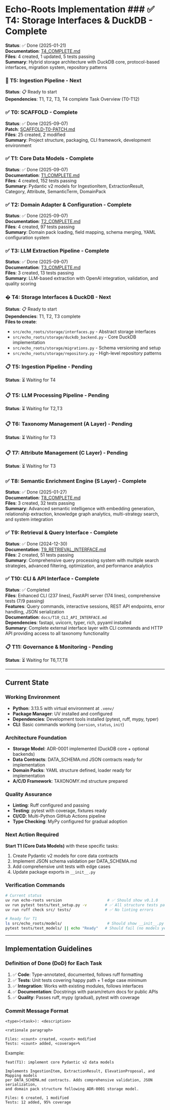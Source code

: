 # Echo-Roots Implementation ### ✅ **T4: Storage Interfaces & DuckDB** - Complete
**Status**: ✅ Done (2025-01-21)  
**Documentation**: [T4_COMPLETE.md](T4_COMPLETE.md)  
**Files**: 4 created, 1 updated, 5 tests passing  
**Summary**: Hybrid storage architecture with DuckDB core, protocol-based interfaces, migration system, repository patterns

### 🔄 **T5: Ingestion Pipeline** - Next
**Status**: 📋 Ready to start  
**Dependencies**: T1, T2, T3, T4 complete Task Overview (T0-T12)

### ✅ **T0: SCAFFOLD** - Complete
**Status**: ✅ Done (2025-09-07)  
**Patch**: [SCAFFOLD-T0-PATCH.md](DECISIONS/SCAFFOLD-T0-PATCH.md)  
**Files**: 25 created, 2 modified  
**Summary**: Project structure, packaging, CLI framework, development environment  

### ✅ **T1: Core Data Models** - Complete
**Status**: ✅ Done (2025-09-07)  
**Documentation**: [T1_COMPLETE.md](T1_COMPLETE.md)  
**Files**: 4 created, 152 tests passing  
**Summary**: Pydantic v2 models for IngestionItem, ExtractionResult, Category, Attribute, SemanticTerm, DomainPack

### ✅ **T2: Domain Adapter & Configuration** - Complete
**Status**: ✅ Done (2025-09-07)  
**Documentation**: [T2_COMPLETE.md](T2_COMPLETE.md)  
**Files**: 4 created, 97 tests passing  
**Summary**: Domain pack loading, field mapping, schema merging, YAML configuration system

### ✅ **T3: LLM Extraction Pipeline** - Complete
**Status**: ✅ Done (2025-09-07)  
**Documentation**: [T3_COMPLETE.md](T3_COMPLETE.md)  
**Files**: 3 created, 13 tests passing  
**Summary**: LLM-based extraction with OpenAI integration, validation, and quality scoring

### � **T4: Storage Interfaces & DuckDB** - Next
**Status**: 📋 Ready to start  
**Dependencies**: T1, T2, T3 complete  
**Files to create**:
- `src/echo_roots/storage/interfaces.py` - Abstract storage interfaces
- `src/echo_roots/storage/duckdb_backend.py` - Core DuckDB implementation
- `src/echo_roots/storage/migrations.py` - Schema versioning and setup
- `src/echo_roots/storage/repository.py` - High-level repository patterns

### 📋 **T5: Ingestion Pipeline** - Pending
**Status**: ⏳ Waiting for T4  

### 📋 **T5: LLM Processing Pipeline** - Pending
**Status**: ⏳ Waiting for T2,T3  

### 📋 **T6: Taxonomy Management (A Layer)** - Pending
**Status**: ⏳ Waiting for T3  

### 📋 **T7: Attribute Management (C Layer)** - Pending
**Status**: ⏳ Waiting for T3  

### ✅ **T8: Semantic Enrichment Engine (S Layer)** - Complete
**Status**: ✅ Done (2025-01-27)  
**Documentation**: [T8_COMPLETE.md](T8_COMPLETE.md)  
**Files**: 3 created, 32 tests passing  
**Summary**: Advanced semantic intelligence with embedding generation, relationship extraction, knowledge graph analytics, multi-strategy search, and system integration  

### ✅ **T9: Retrieval & Query Interface** - Complete
**Status**: ✅ Done (2024-12-30)  
**Documentation**: [T9_RETRIEVAL_INTERFACE.md](docs/T9_RETRIEVAL_INTERFACE.md)  
**Files**: 2 created, 51 tests passing  
**Summary**: Comprehensive query processing system with multiple search strategies, advanced filtering, optimization, and performance analytics  

### ✅ **T10: CLI & API Interface** - Complete
**Status**: ✅ Completed  
**Files**: Enhanced CLI (237 lines), FastAPI server (174 lines), comprehensive tests (7/9 passing)  
**Features**: Query commands, interactive sessions, REST API endpoints, error handling, JSON serialization  
**Documentation**: `docs/T10_CLI_API_INTERFACE.md`  
**Dependencies**: fastapi, uvicorn, typer, rich, pyyaml installed  
**Summary**: Complete external interface layer with CLI commands and HTTP API providing access to all taxonomy functionality  

### 📋 **T11: Governance & Monitoring** - Pending
**Status**: ⏳ Waiting for T6,T7,T8  

---

## Current State

### Working Environment
- **Python**: 3.13.5 with virtual environment at `.venv/`
- **Package Manager**: UV installed and configured
- **Dependencies**: Development tools installed (pytest, ruff, mypy, typer)
- **CLI**: Basic commands working (`version`, `status`, `init`)

### Architecture Foundation
- **Storage Model**: ADR-0001 implemented (DuckDB core + optional backends)
- **Data Contracts**: DATA_SCHEMA.md JSON contracts ready for implementation
- **Domain Packs**: YAML structure defined, loader ready for implementation
- **A/C/D Framework**: TAXONOMY.md structure prepared

### Quality Assurance
- **Linting**: Ruff configured and passing
- **Testing**: pytest with coverage, fixtures ready
- **CI/CD**: Multi-Python GitHub Actions pipeline
- **Type Checking**: MyPy configured for gradual adoption

### Next Action Required
**Start T1 (Core Data Models)** with these specific tasks:
1. Create Pydantic v2 models for core data contracts
2. Implement JSON schema validation per DATA_SCHEMA.md
3. Add comprehensive unit tests with edge cases
4. Update package exports in `__init__.py`

### Verification Commands
```bash
# Current status
uv run echo-roots version                    # ✅ Should show v0.1.0
uv run pytest tests/test_setup.py -v        # ✅ All structure tests pass
uv run ruff check src/ tests/               # ✅ No linting errors

# Ready for T1
ls src/echo_roots/models/                    # Should show __init__.py only
pytest tests/test_models/ || echo "Ready"   # Should fail (no models yet)
```

---

## Implementation Guidelines

### Definition of Done (DoD) for Each Task
1. ✅ **Code**: Type-annotated, documented, follows ruff formatting
2. ✅ **Tests**: Unit tests covering happy path + 1 edge case minimum
3. ✅ **Integration**: Works with existing modules, follows interfaces
4. ✅ **Documentation**: Docstrings with param/return docs for public APIs
5. ✅ **Quality**: Passes ruff, mypy (gradual), pytest with coverage

### Commit Message Format
```
<type>(<task>): <description>

<rationale paragraph>

Files: <count> created, <count> modified
Tests: <count> added, <coverage>% 
```

Example:
```
feat(T1): implement core Pydantic v2 data models

Implements IngestionItem, ExtractionResult, ElevationProposal, and Mapping models 
per DATA_SCHEMA.md contracts. Adds comprehensive validation, JSON serialization,
and domain pack structure following ADR-0001 storage model.

Files: 6 created, 1 modified
Tests: 12 added, 95% coverage
```
